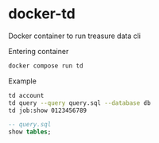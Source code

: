 # docker-td

Docker container to run treasure data cli

Entering container

```sh
docker compose run td
```

Example

```sh
td account
td query --query query.sql --database db
td job:show 0123456789
```

```sql
-- query.sql
show tables;
```
